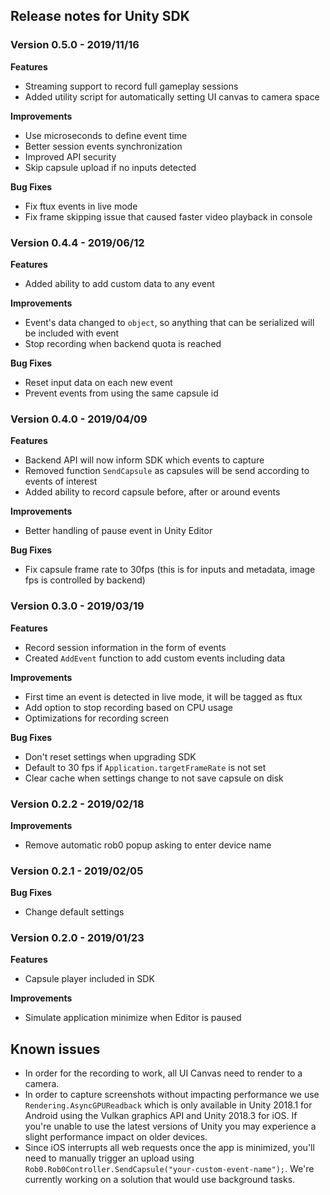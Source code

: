 ## Release notes for Unity SDK

### Version 0.5.0 - 2019/11/16

**Features**
- Streaming support to record full gameplay sessions
- Added utility script for automatically setting UI canvas to camera space

**Improvements**
- Use microseconds to define event time
- Better session events synchronization
- Improved API security
- Skip capsule upload if no inputs detected

**Bug Fixes**
- Fix ftux events in live mode
- Fix frame skipping issue that caused faster video playback in console

### Version 0.4.4 - 2019/06/12

**Features**
- Added ability to add custom data to any event

**Improvements**
- Event's data changed to `object`, so anything that can be serialized will be included with event
- Stop recording when backend quota is reached

**Bug Fixes**
- Reset input data on each new event
- Prevent events from using the same capsule id

### Version 0.4.0 - 2019/04/09

**Features**
- Backend API will now inform SDK which events to capture
- Removed function `SendCapsule` as capsules will be send according to events of interest
- Added ability to record capsule before, after or around events

**Improvements**
- Better handling of pause event in Unity Editor

**Bug Fixes**
- Fix capsule frame rate to 30fps (this is for inputs and metadata, image fps is controlled by backend)

### Version 0.3.0 - 2019/03/19

**Features**
- Record session information in the form of events
- Created `AddEvent` function to add custom events including data

**Improvements**
- First time an event is detected in live mode, it will be tagged as ftux
- Add option to stop recording based on CPU usage
- Optimizations for recording screen

**Bug Fixes**
- Don't reset settings when upgrading SDK
- Default to 30 fps if `Application.targetFrameRate` is not set
- Clear cache when settings change to not save capsule on disk

### Version 0.2.2 - 2019/02/18

**Improvements**
- Remove automatic rob0 popup asking to enter device name

### Version 0.2.1 - 2019/02/05

**Bug Fixes**
- Change default settings

### Version 0.2.0 - 2019/01/23

**Features**
- Capsule player included in SDK

**Improvements**
- Simulate application minimize when Editor is paused

## Known issues

* In order for the recording to work, all UI Canvas need to render to a camera.
* In order to capture screenshots without impacting performance we use `Rendering.AsyncGPUReadback` which is only available in Unity 2018.1 for Android using the Vulkan graphics API and Unity 2018.3 for iOS. If you're unable to use the latest versions of Unity you may experience a slight performance impact on older devices.
* Since iOS interrupts all web requests once the app is minimized, you'll need to manually trigger an upload using `Rob0.Rob0Controller.SendCapsule("your-custom-event-name");`. We're currently working on a solution that would use background tasks.
